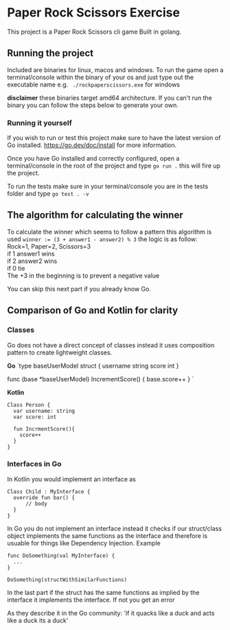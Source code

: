 # Paper Rock Scissors Exercise

This project is a Paper Rock Scissors cli game Built in golang.

## Running the project

Included are binaries for linux, macos and windows.
To run the game open a terminal/console within the binary of your os and just type out the executable name e.g. ` ./rockpaperscissors.exe` for windows

**disclaimer** these binaries target amd64 architecture. If you can't run the binary you can follow the steps below to generate your own.

### Running it yourself
If you wish to run  or test this project make sure to have the latest version of Go installed.
https://go.dev/doc/install for more information.

Once you have Go installed and correctly configured, open a terminal/console in the root of the project and type `go run .` this will fire up the project.

To run the tests make sure in your terminal/console you are in the tests folder and type `go test . -v`

## The algorithm for calculating the winner
To calculate the winner which seems to follow a pattern this algorithm is used 
`winner := (3 + answer1 - answer2) % 3`
the logic is as follow: <br>
    Rock=1, Paper=2, Scissors=3 <br>
	  if 1 answer1 wins <br>
	  if 2 answer2 wins <br>
	  if 0 tie <br>
	  The +3 in the beginning is to prevent a negative value

You can skip this next part if you already know Go.

## Comparison of Go and Kotlin for clarity

### Classes
Go does not have a direct concept of classes instead it uses composition pattern to create lightweight classes.

**Go**
`type baseUserModel struct {
  username string
	score    int
}

func (base *baseUserModel) IncrementScore() {
	base.score++
}
`

**Kotlin**
```
Class Person {
  var username: string
  var score: int
  
  fun IncrmentScore(){
    score++
  }
}
```

### Interfaces in Go
  In Kotlin you would implement an interface as
  ```
  Class Child : MyInterface {
    override fun bar() {
        // body
    }
  }
```

In Go you do not implement an interface instead it checks if our struct/class object implements the same functions as the interface and therefore is usuable for things like Dependency Injection. Example

```
func DoSomething(val MyInterface) {
  ...
}

DoSomething(structWithSimilarFunctions)
```
In the last part if the struct has the same functions as implied by the interface it implements the interface. If not you get an error

As they describe it in the Go community: 'if it quacks like a duck and acts like a duck its a duck'




